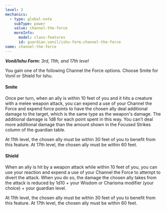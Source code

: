 ```yaml
---
level: 3
mechanics:
  - type: global-note
    subType: power
    value: channel-the-force
    moreInfo:
      model: class-features
      id: guardian.vonil/ishu-form.channel-the-force
name: channel-the-force
---
```

_**Vonil/Ishu Form:** 3rd, 11th, and 17th level_
You gain one of the following Channel the Force options. Choose Smite for Vonil or Shield for Ishu.
#### Smite
Once per turn, when an ally is within 10 feet of you and it hits a creature with a melee weapon attack, you can expend a use of your Channel the Force and expend force points to have the chosen ally deal additional damage to the target, which is the same type as the weapon's damage. The additional damage is 1d8 for each point spent in this way. You can't deal more additional damage than the amount shown in the Focused Strikes column of the guardian table.
At 11th level, the chosen ally must be within 30 feet of you to benefit from this feature. At 17th level, the chosen ally must be within 60 feet.
#### Shield
When an ally is hit by a weapon attack while within 10 feet of you, you can use your reaction and expend a use of your Channel the Force to attempt to divert the attack. When you do so, the damage the chosen ally takes from the attack is reduced by 1d10 + your Wisdom or Charisma modifier (your choice) + your guardian level.
At 11th level, the chosen ally must be within 30 feet of you to benefit from this feature. At 17th level, the chosen ally must be within 60 feet.